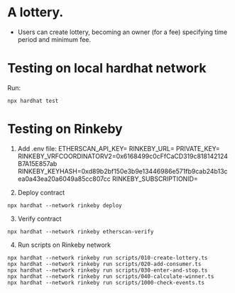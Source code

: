 # A lottery.
- Users can create lottery, becoming an owner (for a fee) specifying time period and minimum fee.

# Testing on local hardhat network

Run:

```shell
npx hardhat test
```

# Testing on Rinkeby

1. Add .env file:
ETHERSCAN_API_KEY=
RINKEBY_URL=
PRIVATE_KEY=
RINKEBY_VRFCOORDINATORV2=0x6168499c0cFfCaCD319c818142124B7A15E857ab
RINKEBY_KEYHASH=0xd89b2bf150e3b9e13446986e571fb9cab24b13cea0a43ea20a6049a85cc807cc
RINKEBY_SUBSCRIPTIONID=

2. Deploy contract

```shell
npx hardhat --network rinkeby deploy
```

3. Verify contract

```shell
npx hardhat --network rinkeby etherscan-verify
```


4. Run scripts on Rinkeby network

```shell
npx hardhat --network rinkeby run scripts/010-create-lottery.ts
npx hardhat --network rinkeby run scripts/020-add-consumer.ts
npx hardhat --network rinkeby run scripts/030-enter-and-stop.ts
npx hardhat --network rinkeby run scripts/040-calculate-winner.ts
npx hardhat --network rinkeby run scripts/1000-check-events.ts
```